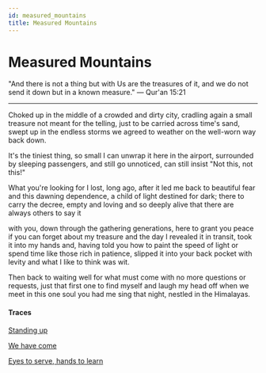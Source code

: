 ```yaml
---
id: measured_mountains
title: Measured Mountains
---
```


# Measured Mountains

"And there is not a thing but with Us are the treasures of it, 
and we do not send it down but in a known measure." — Qur'an 15:21

---

Choked up in the middle
of a crowded and dirty city,
cradling again a small treasure
not meant for the telling,
just to be carried across time's sand,
swept up in the endless storms
we agreed to weather
on the well-worn way back down.

It's the tiniest thing, so small
I can unwrap it here in the airport,
surrounded by sleeping passengers,
and still go unnoticed,
can still insist "Not this, not this!"

What you're looking for I lost, long ago,
after it led me back to beautiful fear
and this dawning dependence,
a child of light destined for dark;
there to carry the decree,
empty and loving and so deeply alive
that there are always others
to say it

with you, down through the gathering
generations, here to grant you peace
if you can forget about my treasure
and the day I revealed it in transit,
took it into my hands and, having told
you how to paint the speed of light
or spend time like those rich in patience,
slipped it into your back pocket
with levity and what I like to think was wit.

Then back to waiting well for what must come
with no more questions or requests,
just that first one to find myself
and laugh my head off when we meet
in this one soul you had me sing
that night, nestled in the Himalayas.

#### Traces

[Standing up](https://www.poetry-chaikhana.com/Poets/N/NiffarianNif/Standatthron/index.html)

[We have come](https://www.youtube.com/watch?v=yC33reo0Cz4 "To Mount Zion")

[Eyes to serve, hands to learn](https://www.youtube.com/watch?v=jiE8YK-iHXY "More Red Rocks Mumford!")